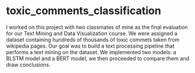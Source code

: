 # toxic_comments_classification
I worked on this project with two classmates of mine as the final evaluation for our Text Mining and Data Visualization course.
We were assigned a dataset containing hundreds of thousands of toxic commets taken from wikipedia pages.
Our goal was to build a text processing pipeline that performs a text mining on the dataset.
We implemented two models: a BLSTM model and a BERT model, we then proceeded to compare them and draw conclusions.
